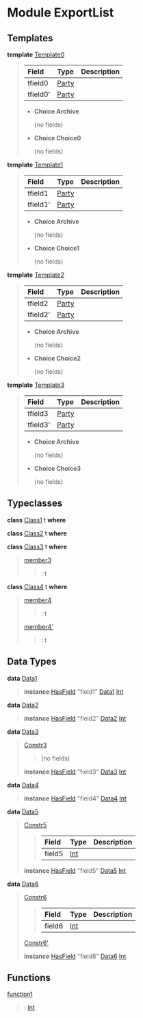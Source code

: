 # <a name="module-exportlist-67331"></a>Module ExportList

## Templates

<a name="type-exportlist-template0-67442"></a>**template** [Template0](#type-exportlist-template0-67442)

> | Field                                                                                   | Type                                                                                    | Description |
> | :-------------------------------------------------------------------------------------- | :-------------------------------------------------------------------------------------- | :---------- |
> | tfield0                                                                                 | [Party](https://docs.daml.com/daml/stdlib/Prelude.html#type-da-internal-lf-party-57932) |  |
> | tfield0'                                                                                | [Party](https://docs.daml.com/daml/stdlib/Prelude.html#type-da-internal-lf-party-57932) |  |
> 
> * **Choice Archive**
>   
>   (no fields)
> 
> * **Choice Choice0**
>   
>   (no fields)

<a name="type-exportlist-template1-69519"></a>**template** [Template1](#type-exportlist-template1-69519)

> | Field                                                                                   | Type                                                                                    | Description |
> | :-------------------------------------------------------------------------------------- | :-------------------------------------------------------------------------------------- | :---------- |
> | tfield1                                                                                 | [Party](https://docs.daml.com/daml/stdlib/Prelude.html#type-da-internal-lf-party-57932) |  |
> | tfield1'                                                                                | [Party](https://docs.daml.com/daml/stdlib/Prelude.html#type-da-internal-lf-party-57932) |  |
> 
> * **Choice Archive**
>   
>   (no fields)
> 
> * **Choice Choice1**
>   
>   (no fields)

<a name="type-exportlist-template2-27508"></a>**template** [Template2](#type-exportlist-template2-27508)

> | Field                                                                                   | Type                                                                                    | Description |
> | :-------------------------------------------------------------------------------------- | :-------------------------------------------------------------------------------------- | :---------- |
> | tfield2                                                                                 | [Party](https://docs.daml.com/daml/stdlib/Prelude.html#type-da-internal-lf-party-57932) |  |
> | tfield2'                                                                                | [Party](https://docs.daml.com/daml/stdlib/Prelude.html#type-da-internal-lf-party-57932) |  |
> 
> * **Choice Archive**
>   
>   (no fields)
> 
> * **Choice Choice2**
>   
>   (no fields)

<a name="type-exportlist-template3-29585"></a>**template** [Template3](#type-exportlist-template3-29585)

> | Field                                                                                   | Type                                                                                    | Description |
> | :-------------------------------------------------------------------------------------- | :-------------------------------------------------------------------------------------- | :---------- |
> | tfield3                                                                                 | [Party](https://docs.daml.com/daml/stdlib/Prelude.html#type-da-internal-lf-party-57932) |  |
> | tfield3'                                                                                | [Party](https://docs.daml.com/daml/stdlib/Prelude.html#type-da-internal-lf-party-57932) |  |
> 
> * **Choice Archive**
>   
>   (no fields)
> 
> * **Choice Choice3**
>   
>   (no fields)

## Typeclasses

<a name="class-exportlist-class1-47331"></a>**class** [Class1](#class-exportlist-class1-47331) t **where**


<a name="class-exportlist-class2-27364"></a>**class** [Class2](#class-exportlist-class2-27364) t **where**


<a name="class-exportlist-class3-68865"></a>**class** [Class3](#class-exportlist-class3-68865) t **where**

> <a name="function-exportlist-member3-18707"></a>[member3](#function-exportlist-member3-18707)
> 
> > : t

<a name="class-exportlist-class4-14138"></a>**class** [Class4](#class-exportlist-class4-14138) t **where**

> <a name="function-exportlist-member4-25320"></a>[member4](#function-exportlist-member4-25320)
> 
> > : t
> 
> <a name="function-exportlist-member4tick-39232"></a>[member4'](#function-exportlist-member4tick-39232)
> 
> > : t

## Data Types

<a name="type-exportlist-data1-71597"></a>**data** [Data1](#type-exportlist-data1-71597)

> **instance** [HasField](https://docs.daml.com/daml/stdlib/DA-Record.html#class-da-internal-record-hasfield-52839) "field1" [Data1](#type-exportlist-data1-71597) [Int](https://docs.daml.com/daml/stdlib/Prelude.html#type-ghc-types-int-37261)

<a name="type-exportlist-data2-35142"></a>**data** [Data2](#type-exportlist-data2-35142)

> **instance** [HasField](https://docs.daml.com/daml/stdlib/DA-Record.html#class-da-internal-record-hasfield-52839) "field2" [Data2](#type-exportlist-data2-35142) [Int](https://docs.daml.com/daml/stdlib/Prelude.html#type-ghc-types-int-37261)

<a name="type-exportlist-data3-37219"></a>**data** [Data3](#type-exportlist-data3-37219)

> <a name="constr-exportlist-constr3-11999"></a>[Constr3](#constr-exportlist-constr3-11999)
> 
> > (no fields)
> 
> **instance** [HasField](https://docs.daml.com/daml/stdlib/DA-Record.html#class-da-internal-record-hasfield-52839) "field3" [Data3](#type-exportlist-data3-37219) [Int](https://docs.daml.com/daml/stdlib/Prelude.html#type-ghc-types-int-37261)

<a name="type-exportlist-data4-52140"></a>**data** [Data4](#type-exportlist-data4-52140)

> **instance** [HasField](https://docs.daml.com/daml/stdlib/DA-Record.html#class-da-internal-record-hasfield-52839) "field4" [Data4](#type-exportlist-data4-52140) [Int](https://docs.daml.com/daml/stdlib/Prelude.html#type-ghc-types-int-37261)

<a name="type-exportlist-data5-28529"></a>**data** [Data5](#type-exportlist-data5-28529)

> <a name="constr-exportlist-constr5-98773"></a>[Constr5](#constr-exportlist-constr5-98773)
> 
> > | Field                                                                          | Type                                                                           | Description |
> > | :----------------------------------------------------------------------------- | :----------------------------------------------------------------------------- | :---------- |
> > | field5                                                                         | [Int](https://docs.daml.com/daml/stdlib/Prelude.html#type-ghc-types-int-37261) |  |
> 
> **instance** [HasField](https://docs.daml.com/daml/stdlib/DA-Record.html#class-da-internal-record-hasfield-52839) "field5" [Data5](#type-exportlist-data5-28529) [Int](https://docs.daml.com/daml/stdlib/Prelude.html#type-ghc-types-int-37261)

<a name="type-exportlist-data6-43450"></a>**data** [Data6](#type-exportlist-data6-43450)

> <a name="constr-exportlist-constr6-5386"></a>[Constr6](#constr-exportlist-constr6-5386)
> 
> > | Field                                                                          | Type                                                                           | Description |
> > | :----------------------------------------------------------------------------- | :----------------------------------------------------------------------------- | :---------- |
> > | field6                                                                         | [Int](https://docs.daml.com/daml/stdlib/Prelude.html#type-ghc-types-int-37261) |  |
> 
> <a name="constr-exportlist-constr6tick-99942"></a>[Constr6'](#constr-exportlist-constr6tick-99942)
> 
> 
> **instance** [HasField](https://docs.daml.com/daml/stdlib/DA-Record.html#class-da-internal-record-hasfield-52839) "field6" [Data6](#type-exportlist-data6-43450) [Int](https://docs.daml.com/daml/stdlib/Prelude.html#type-ghc-types-int-37261)

## Functions

<a name="function-exportlist-function1-57949"></a>[function1](#function-exportlist-function1-57949)

> : [Int](https://docs.daml.com/daml/stdlib/Prelude.html#type-ghc-types-int-37261)
